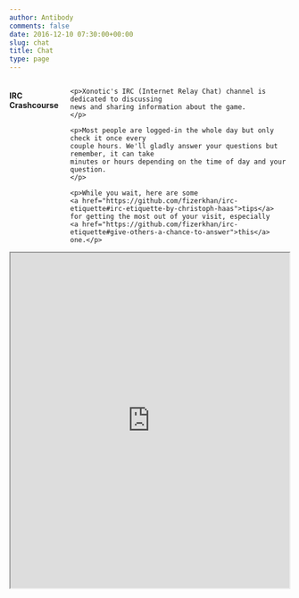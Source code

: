 ```yaml
---
author: Antibody
comments: false
date: 2016-12-10 07:30:00+00:00
slug: chat
title: Chat
type: page
---
```


<div class="small-12 large-4 columns">
    <h4>IRC Crashcourse</h4>

    <p>Xonotic's IRC (Internet Relay Chat) channel is dedicated to discussing
    news and sharing information about the game.
    </p>

    <p>Most people are logged-in the whole day but only check it once every
    couple hours. We'll gladly answer your questions but remember, it can take
    minutes or hours depending on the time of day and your question.
    </p>

    <p>While you wait, here are some
    <a href="https://github.com/fizerkhan/irc-etiquette#irc-etiquette-by-christoph-haas">tips</a>
    for getting the most out of your visit, especially
    <a href="https://github.com/fizerkhan/irc-etiquette#give-others-a-chance-to-answer">this</a>
    one.</p>
</div>

<div class="small-12 large-8 columns">
    <iframe src="https://webchat.quakenet.org/?channels=xonotic&uio=MTY9dHJ1ZSY5PXRydWUmMTA9dHJ1ZSYxMT0yNTYd4" width="647" height="600"></iframe>
</div>
